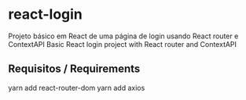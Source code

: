 # react-login

Projeto básico em React de uma página de login usando React router e ContextAPI
Basic React login project with React router and ContextAPI

## Requisitos / Requirements
 
yarn add react-router-dom
yarn add axios